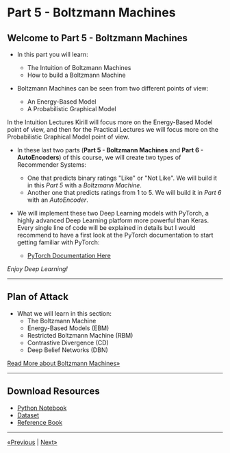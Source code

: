 # Part 5 - Boltzmann Machines

## Welcome to Part 5 - Boltzmann Machines

* In this part you will learn:
    * The Intuition of Boltzmann Machines
    * How to build a Boltzmann Machine

* Boltzmann Machines can be seen from two different points of view:
    * An Energy-Based Model
    * A Probabilistic Graphical Model

In the Intuition Lectures Kirill will focus more on the Energy-Based Model point of view, and then for the Practical Lectures we will focus more on the Probabilistic Graphical Model point of view.

* In these last two parts (**Part 5 - Boltzmann Machines** and **Part 6 - AutoEncoders**) of this course, we will create two types of Recommender Systems:
    * One that predicts binary ratings "Like" or "Not Like". We will build it in this *Part 5* with a *Boltzmann Machine*.
    * Another one that predicts ratings from 1 to 5. We will build it in *Part 6* with an *AutoEncoder*.

* We will implement these two Deep Learning models with PyTorch, a highly advanced Deep Learning platform more powerful than Keras. Every single line of code will be explained in details but I would recommend to have a first look at the PyTorch documentation to start getting familiar with PyTorch:
    * [PyTorch Documentation Here](http://pytorch.org/docs/master/)

*Enjoy Deep Learning!*
<hr>

## Plan of Attack

* What we will learn in this section:
    * The Boltzmann Machine
    * Energy-Based Models (EBM)
    * Restricted Boltzmann Machine (RBM)
    * Contrastive Divergence (CD)
    * Deep Belief Networks (DBN)

<a href="Tutorial">Read More about Boltzmann Machines»</a>
<hr>

## Download Resources
* <a href="Python/Boltzmann Machines.ipynb" download>Python Notebook</a>
* <a href="Python/dataset.zip" download>Dataset</a>
* <a href="Tutorial/Python/Reference/An Introduction to Restricted Boltzmann Machines.pdf">Reference Book</a>
<hr>

<a href="../Section 39 - Self Organizing Maps (SOMs)">«Previous</a> | <a href="../Section 41 - AutoEncoders">Next»</a>
